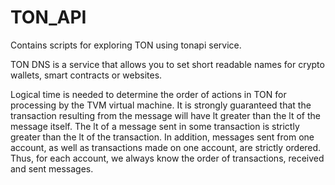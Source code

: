 # TON_API
Contains scripts for exploring TON using tonapi service.

TON DNS is a service that allows you to set short readable names for crypto wallets, smart contracts or websites.

Logical time is needed to determine the order of actions in TON for processing by the TVM virtual machine. 
It is strongly guaranteed that the transaction resulting from the message will have lt greater than the lt of the message itself. 
The lt of a message sent in some transaction is strictly greater than the lt of the transaction. 
In addition, messages sent from one account, as well as transactions made on one account, are strictly ordered. 
Thus, for each account, we always know the order of transactions, received and sent messages.